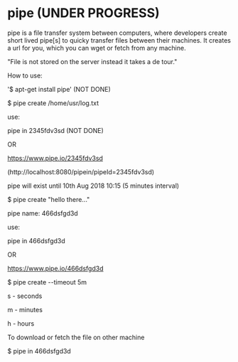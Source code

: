 # pipe (UNDER PROGRESS)
pipe is a file transfer system between computers, where developers create short lived pipe[s] to quicky transfer files between their machines. It creates a url for you, which you can wget or fetch from any machine.


"File is not stored on the server instead it takes a de tour."

How to use:

'$ apt-get install pipe' (NOT DONE)

$ pipe create /home/usr/log.txt 

use:

pipe in 2345fdv3sd (NOT DONE)

OR

https://www.pipe.io/2345fdv3sd

(http://localhost:8080/pipein/pipeId=2345fdv3sd)

pipe will exist until 10th Aug 2018 10:15 (5 minutes interval)

$ pipe create "hello there..."

pipe name: 466dsfgd3d

use:

pipe in 466dsfgd3d

OR

https://www.pipe.io/466dsfgd3d


$ pipe create <file-name> --timeout 5m

s - seconds

m - minutes

h - hours


To download or fetch the file on other machine

$ pipe in 466dsfgd3d